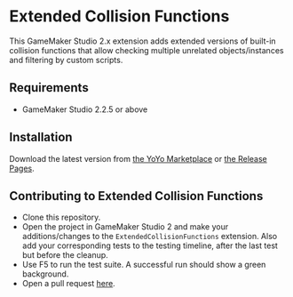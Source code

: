 # Extended Collision Functions

This GameMaker Studio 2.x extension adds extended versions of built-in collision functions that allow checking multiple unrelated objects/instances and filtering by custom scripts.

## Requirements

- GameMaker Studio 2.2.5 or above

## Installation

Download the latest version from [the YoYo Marketplace](https://marketplace.yoyogames.com/assets/9091/extended-collision-functions) or [the Release Pages](https://github.com/dicksonlaw583/ExtendedCollisionFunctions/releases).

## Contributing to Extended Collision Functions

- Clone this repository.
- Open the project in GameMaker Studio 2 and make your additions/changes to the `ExtendedCollisionFunctions` extension. Also add your corresponding tests to the testing timeline, after the last test but before the cleanup.
- Use F5 to run the test suite. A successful run should show a green background.
- Open a pull request [here](https://github.com/dicksonlaw583/ExtendedCollisionFunctions/pulls).

